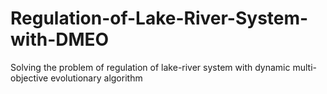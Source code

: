 # Regulation-of-Lake-River-System-with-DMEO
Solving the problem of regulation of lake-river system with dynamic multi-objective evolutionary algorithm
